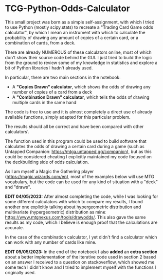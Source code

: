 # TCG-Python-Odds-Calculator
This small project was born as a simple self-assignment, with which I tried to use Python (mostly scipy.stats) to recreate a "Trading Card Game odds calculator", by which I mean an instrument with which to calculate the probability of drawing any amount of copies of a certain card, or a combination of cards, from a deck.

There are already NUMEROUS of these calculators online, most of which don't show their source code behind the GUI. I just tried to build the logic from the ground to review some of my knowledge in statistics and explore a bit of Python libraries I hadn't already used.

In particular, there are two main sections in the notebook:
- A **"Copies Drawn" calculator**, which shows the odds of drawing any number of copies of a card from a deck
- A **"Combination Drawn" calculator**, which tells the odds of drawing multiple cards in the same hand

The code is free to use and it is almost completely a direct use of already available functions, simply adapted for this particular problem.

The results should all be correct and have been compared with other calculators'.

The function used in this program could be used to build software that calculates the odds of drawing a certain card during a game (such as Untapped Companion: https://mtga.untapped.gg/companion), but as this could be considered cheating I explicitly maintained my code focused on the deckbuilding side of odds calculation.

As I am myself a Magic the Gathering player (https://magic.wizards.com/en), most of the examples below will use MTG vocabulary, but the code can be used for any kind of situation with a "deck" and "draws".

**EDIT 04/05/2023:** After almost completing the code, while I was looking for some different calculators with which to compare my results, I found another one explicitly talking about hypergeometric distribution and multivariate (hypergeometric) distribution as mine: https://www.mtgnexus.com/tools/drawodds/. This also gave the same results as my code, which I believe is enough proof that the calculations are accurate. 

In the case of the combination calculator, I yet didn't find a calculator which can work with any number of cards like mine.

**EDIT 05/05/2023:** In the end of the notebook I also **added** an **extra section** about a better implementation of the iterative code used in section 2 based on an answer I received to a question on stackoverflow, which showed me some tech I didn't know and I tried to implement myself with the functions I originally used.
